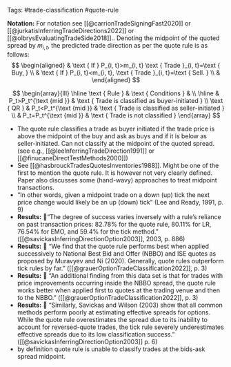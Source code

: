 Tags: #trade-classification #quote-rule 


**Notation:** For notation see [[@carrionTradeSigningFast2020]] or  [[@jurkatisInferringTradeDirections2022]] or [[@olbrysEvaluatingTradeSide2018]]..  Denoting the midpoint of the quoted spread by $m_{i, t}$, the predicted trade direction as per the quote rule is as follows:
$$
\begin{aligned}
& \text { If } P_{i, t}>m_{i, t} \text { Trade }_{i, t}=\text { Buy, } \\
& \text { If } P_{i, t}<m_{i, t}, \text { Trade }_{i, t}=\text { Sell. } \\
&
\end{aligned}
$$

$$
\begin{array}{lll}
\hline \text { Rule } & \text { Conditions } & \\
\hline & P_t>P_t^{\text {mid }} & \text { Trade is classified as buyer-initiated } \\
\text { QR } & P_t<P_t^{\text {mid }} & \text { Trade is classified as seller-initiated } \\
& P_t=P_t^{\text {mid }} & \text { Trade is not classified }
\end{array}
$$

- The quote rule classifies a trade as buyer initiated if the trade price is above the midpoint of the buy and ask as buys and if it is below as seller-initiated. Can not classify at the midpoint of the quoted spread. (see e.g., [[@leeInferringTradeDirection1991]] or [[@finucaneDirectTestMethods2000]])
- See [[@hasbrouckTradesQuotesInventories1988]]. Might be one of the first to mention the quote rule. It is however not very clearly defined. Paper also discusses some (hand-wavy) approaches to treat midpoint transactions.
- “In other words, given a midpoint trade on a down (up) tick the next price change would likely be an up (down) tick” (Lee and Ready, 1991, p. 9)
- **Results:** 💸“The degree of success varies inversely with a rule’s reliance on past transaction prices: 82.78% for the quote rule, 80.11% for LR, 76.54% for EMO, and 59.4% for the tick method.” ([[@savickasInferringDirectionOption2003]], 2003, p. 886)
- **Results:** 💸 “We find that the quote rule performs best when applied successively to National Best Bid and Offer (NBBO) and ISE quotes as proposed by Muravyev and Ni (2020). Generally, quote rules outperform tick rules by far.” ([[@grauerOptionTradeClassification2022]], p. 3)
- **Results:** 💸 “An additional finding from this data set is that for trades with price improvements occurring inside the NBBO spread, the quote rule works better when applied first to quotes at the trading venue and then to the NBBO.” ([[@grauerOptionTradeClassification2022]], p. 3)
- **Results:** 💸 “Similarly, Savickas and Wilson (2003) show that all common methods perform poorly at estimating effective spreads for options. While the quote rule overestimates the spread due to its inability to account for reversed-quote trades, the tick rule severely underestimates effective spreads due to its low classification success.” ([[@savickasInferringDirectionOption2003]] p. 6)
- by definition quote rule is unable to classify trades at the bids-ask spread midpoint.
